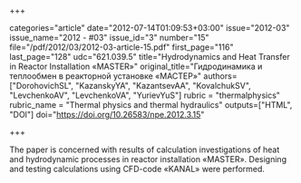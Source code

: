 +++

categories="article"
date="2012-07-14T01:09:53+03:00"
issue="2012-03"
issue_name="2012 - #03"
issue_id="3"
number="15"
file="/pdf/2012/03/2012-03-article-15.pdf"
first_page="116"
last_page="128"
udc="621.039.5"
title="Hydrodynamics and Heat Transfer in Reactor Installation «MASTER»"
original_title="Гидродинамика и теплообмен в реакторной установке «МАСТЕР»"
authors=["DorohovichSL", "KazanskyYA", "KazantsevAA", "KovalchukSV", "LevchenkoAV", "LevchenkoVA", "YurievYuS"]
rubric = "thermalphysics"
rubric_name = "Thermal physics and thermal hydraulics"
outputs=["HTML", "DOI"]
doi="https://doi.org/10.26583/npe.2012.3.15"

+++

The paper is concerned with results of calculation investigations of heat and hydrodynamic processes in reactor installation «MASTER». Designing and testing calculations using CFD-code «KANAL» were performed.
